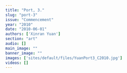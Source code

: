 ```yaml
---
title: "Port, 3."
slug: "port-3"
issue: "Commencement"
year: "2010"
date: "2010-06-01"
authors: ['Xinran Yuan']
section: "art"
audio: []
main_image: ""
banner_image: ""
images: ['sites/default/files/YuanPort3_C2010.jpg']
videos: []
---
```

